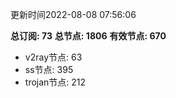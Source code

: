 更新时间2022-08-08 07:56:06

**总订阅: 73**
**总节点: 1806**
**有效节点: 670**
- v2ray节点: 63
- ss节点: 395
- trojan节点: 212
